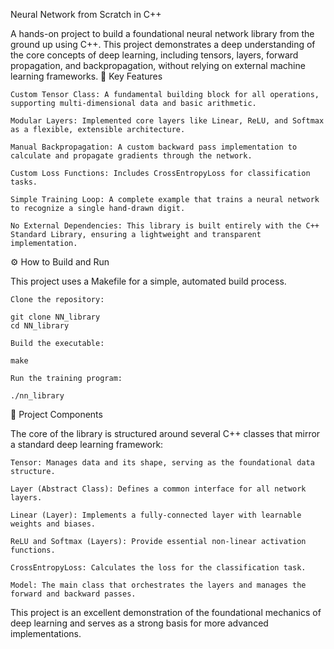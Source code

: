 Neural Network from Scratch in C++

A hands-on project to build a foundational neural network library from the ground up using C++. This project demonstrates a deep understanding of the core concepts of deep learning, including tensors, layers, forward propagation, and backpropagation, without relying on external machine learning frameworks.
🚀 Key Features

    Custom Tensor Class: A fundamental building block for all operations, supporting multi-dimensional data and basic arithmetic.

    Modular Layers: Implemented core layers like Linear, ReLU, and Softmax as a flexible, extensible architecture.

    Manual Backpropagation: A custom backward pass implementation to calculate and propagate gradients through the network.

    Custom Loss Functions: Includes CrossEntropyLoss for classification tasks.

    Simple Training Loop: A complete example that trains a neural network to recognize a single hand-drawn digit.

    No External Dependencies: This library is built entirely with the C++ Standard Library, ensuring a lightweight and transparent implementation.

⚙️ How to Build and Run

This project uses a Makefile for a simple, automated build process.

    Clone the repository:

    git clone NN_library
    cd NN_library

    Build the executable:

    make

    Run the training program:

    ./nn_library

🧠 Project Components

The core of the library is structured around several C++ classes that mirror a standard deep learning framework:

    Tensor: Manages data and its shape, serving as the foundational data structure.

    Layer (Abstract Class): Defines a common interface for all network layers.

    Linear (Layer): Implements a fully-connected layer with learnable weights and biases.

    ReLU and Softmax (Layers): Provide essential non-linear activation functions.

    CrossEntropyLoss: Calculates the loss for the classification task.

    Model: The main class that orchestrates the layers and manages the forward and backward passes.

This project is an excellent demonstration of the foundational mechanics of deep learning and serves as a strong basis for more advanced implementations.

